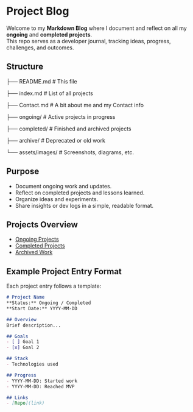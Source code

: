 #  Project Blog

Welcome to my **Markdown Blog** where I document and reflect on all my **ongoing** and **completed projects**.  
This repo serves as a developer journal, tracking ideas, progress, challenges, and outcomes.


##  Structure
├── README.md # This file 

├── index.md # List of all projects

├── Contact.md # A bit about me and my Contact info

├── ongoing/ # Active projects in progress

├── completed/ # Finished and archived projects

├── archive/ # Deprecated or old work

└── assets/images/ # Screenshots, diagrams, etc.

## Purpose

- Document ongoing work and updates.
- Reflect on completed projects and lessons learned.
- Organize ideas and experiments.
- Share insights or dev logs in a simple, readable format.

## Projects Overview
- [Ongoing Projects](./ongoing/)
- [Completed Projects](./completed/)
- [Archived Work](./archive/)

## Example Project Entry Format

Each project entry follows a template:
```markdown
# Project Name
**Status:** Ongoing / Completed  
**Start Date:** YYYY-MM-DD

## Overview
Brief description...

## Goals
- [ ] Goal 1
- [x] Goal 2

## Stack
- Technologies used

## Progress
- YYYY-MM-DD: Started work
- YYYY-MM-DD: Reached MVP

## Links
- [Repo](link)
```
